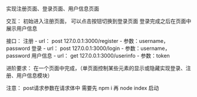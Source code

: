 实现注册页面、登录页面、用户信息页面

交互：
    初始进入注册页面，
    可以点击按钮切换到登录页面
    登录完成之后在页面中展示用户信息

接口：
    注册
        - url：   post    127.0.0.1:3000/register
        - 参数：username，password
    登录
        - url：   post    127.0.0.1:3000/login
        - 参数：username，password
    用户信息
        - url：   get    127.0.0.1:3000/userinfo
        - 参数：token

进阶要求：
    在一个页面中完成，（单页面控制某些元素的显示或隐藏实现登录、注册、用户信息模块）

注意：
post请求参数在请求体中
需要先 npm i
再 node index 启动